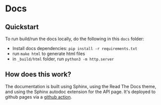 # Docs

## Quickstart

To run build/run the docs locally, do the following in this `docs` folder:

 - Install docs dependencies: `pip install -r requirements.txt`
 - run `make html` to generate html files
 - in `_build/html` folder, run `python3 -m http.server`


## How does this work?

The documentation is built using Sphinx, using the Read The Docs theme, and using the Sphinx autodoc extension for the API page. It's deployed to github pages via a [github action](../.github/workflows/documentation.yaml).
